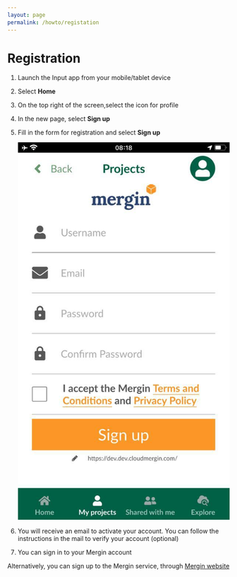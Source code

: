 ```yaml
---
layout: page
permalink: /howto/registation
---
```


# Registration

1. Launch the Input app from your mobile/tablet device

2. Select **Home**

3. On the top right of the screen,select the icon for profile

4. In the new page, select **Sign up**

5. Fill in the form for registration and select **Sign up**

	![register](../images/input-reg.png)

6. You will receive an email to activate your account. You can follow the instructions in the mail to verify your account (optional)

7. You can sign in to your Mergin account

Alternatively, you can sign up to the Mergin service, through [Mergin website](https://help.cloudmergin.com/registration.html)